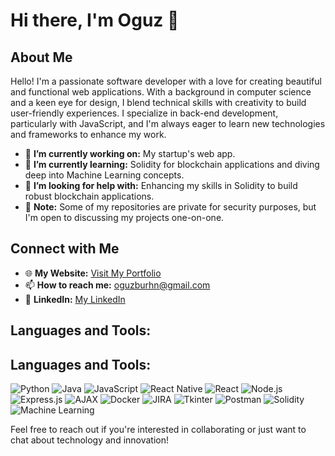 # Hi there, I'm Oguz 👋

## About Me

Hello! I'm a passionate software developer with a love for creating beautiful and functional web applications. With a background in computer science and a keen eye for design, I blend technical skills with creativity to build user-friendly experiences. I specialize in back-end development, particularly with JavaScript, and I'm always eager to learn new technologies and frameworks to enhance my work.

- 🔭 **I’m currently working on:** My startup's web app.
- 🌱 **I’m currently learning:** Solidity for blockchain applications and diving deep into Machine Learning concepts.
- 🤔 **I’m looking for help with:** Enhancing my skills in Solidity to build robust blockchain applications.
- 📝 **Note:** Some of my repositories are private for security purposes, but I'm open to discussing my projects one-on-one.

## Connect with Me
- 🌐 **My Website:** [Visit My Portfolio](https://my-portfolio-gold-zeta.vercel.app/)
- 📫 **How to reach me:** [oguzburhn@gmail.com](mailto:oguzburhn@gmail.com)
- 👔 **LinkedIn:** [My LinkedIn](https://www.linkedin.com/in/oguzhan-burhan-628a5b130)


## Languages and Tools:
## Languages and Tools:

![Python](https://img.shields.io/badge/Python-3776AB?style=for-the-badge&logo=python&logoColor=white)
![Java](https://img.shields.io/badge/Java-ED8B00?style=for-the-badge&logo=java&logoColor=white)
![JavaScript](https://img.shields.io/badge/JavaScript-F7DF1E?style=for-the-badge&logo=javascript&logoColor=black)
![React Native](https://img.shields.io/badge/React_Native-20232A?style=for-the-badge&logo=react&logoColor=61DAFB)
![React](https://img.shields.io/badge/React-20232A?style=for-the-badge&logo=react&logoColor=61DAFB)
![Node.js](https://img.shields.io/badge/Node.js-43853D?style=for-the-badge&logo=node.js&logoColor=white)
![Express.js](https://img.shields.io/badge/Express.js-404D59?style=for-the-badge)
![AJAX](https://img.shields.io/badge/AJAX-F7DF1E?style=for-the-badge&logo=javascript&logoColor=black)
![Docker](https://img.shields.io/badge/Docker-2496ED?style=for-the-badge&logo=docker&logoColor=white)
![JIRA](https://img.shields.io/badge/JIRA-0052CC?style=for-the-badge&logo=jira&logoColor=white)
![Tkinter](https://img.shields.io/badge/Tkinter-3776AB?style=for-the-badge&logo=python&logoColor=white)
![Postman](https://img.shields.io/badge/Postman-FF6C37?style=for-the-badge&logo=postman&logoColor=white)
![Solidity](https://img.shields.io/badge/Solidity-363636?style=for-the-badge&logo=solidity&logoColor=white)
![Machine Learning](https://img.shields.io/badge/Machine_Learning-0769AD?style=for-the-badge&logo=python&logoColor=white)


Feel free to reach out if you're interested in collaborating or just want to chat about technology and innovation!

